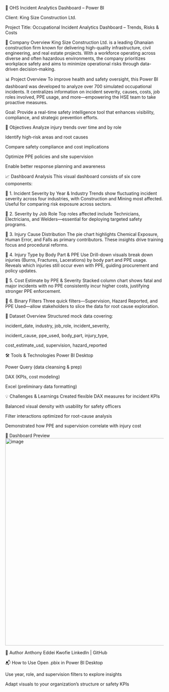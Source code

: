 💼 OHS Incident Analytics Dashboard – Power BI

Client: King Size Construction Ltd.

Project Title: Occupational Incident Analytics Dashboard – Trends, Risks & Costs


🏢 Company Overview
King Size Construction Ltd. is a leading Ghanaian construction firm known for delivering high-quality infrastructure, civil engineering, and real estate projects. With a workforce operating across diverse and often hazardous environments, the company prioritizes workplace safety and aims to minimize operational risks through data-driven decision-making.



📊 Project Overview
To improve health and safety oversight, this Power BI dashboard was developed to analyze over 700 simulated occupational incidents. It centralizes information on incident severity, causes, costs, job roles involved, PPE usage, and more—empowering the HSE team to take proactive measures.



Goal: Provide a real-time safety intelligence tool that enhances visibility, compliance, and strategic prevention efforts.



🎯 Objectives
Analyze injury trends over time and by role

Identify high-risk areas and root causes

Compare safety compliance and cost implications

Optimize PPE policies and site supervision

Enable better response planning and awareness



📈 Dashboard Analysis
This visual dashboard consists of six core components:

🔹 1. Incident Severity by Year & Industry
Trends show fluctuating incident severity across four industries, with Construction and Mining most affected. Useful for comparing risk exposure across sectors.

🔹 2. Severity by Job Role
Top roles affected include Technicians, Electricians, and Welders—essential for deploying targeted safety programs.

🔹 3. Injury Cause Distribution
The pie chart highlights Chemical Exposure, Human Error, and Falls as primary contributors. These insights drive training focus and procedural reforms.

🔹 4. Injury Type by Body Part & PPE Use
Drill-down visuals break down injuries (Burns, Fractures, Lacerations) by body part and PPE usage. Reveals which injuries still occur even with PPE, guiding procurement and policy updates.

🔹 5. Cost Estimate by PPE & Severity
Stacked column chart shows fatal and major incidents with no PPE consistently incur higher costs, justifying stronger PPE enforcement.

🔹 6. Binary Filters
Three quick filters—Supervision, Hazard Reported, and PPE Used—allow stakeholders to slice the data for root cause exploration.



📁 Dataset Overview
Structured mock data covering:

incident_date, industry, job_role, incident_severity,

incident_cause, ppe_used, body_part, injury_type,

cost_estimate_usd, supervision, hazard_reported

🛠 Tools & Technologies
Power BI Desktop

Power Query (data cleansing & prep)

DAX (KPIs, cost modeling)

Excel (preliminary data formatting)

💡 Challenges & Learnings
Created flexible DAX measures for incident KPIs

Balanced visual density with usability for safety officers

Filter interactions optimized for root-cause analysis

Demonstrated how PPE and supervision correlate with injury cost



📸 Dashboard Preview
<img width="659" alt="image" src="https://github.com/user-attachments/assets/97ddd6e1-4f0a-4724-a02d-783c6d35967f" />


👤 Author
Anthony Eddei Kwofie
LinkedIn | GitHub



📬 How to Use
Open .pbix in Power BI Desktop

Use year, role, and supervision filters to explore insights

Adapt visuals to your organization’s structure or safety KPIs
